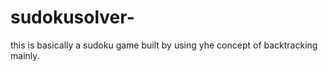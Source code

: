 # sudokusolver-
this is basically a sudoku game 
built by using yhe concept of backtracking mainly.
